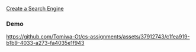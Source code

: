 [Create a Search Engine](CSC322_final_project.pdf)

### Demo
https://github.com/Tomiwa-Ot/cs-assignments/assets/37912743/c1fea919-b1b9-4033-a273-fa4035e1f943

